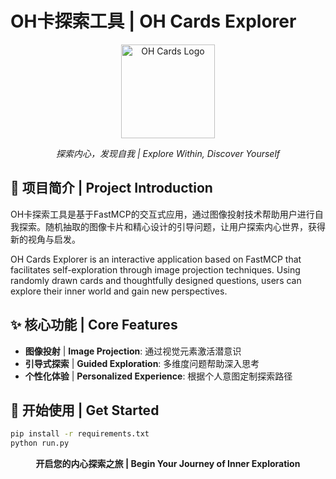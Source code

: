 # OH卡探索工具 | OH Cards Explorer

<div align="center">
  <img src="https://cosmowind.github.io/oh-cards/images/card_01.png" width="150" alt="OH Cards Logo">
  <p><em>探索内心，发现自我 | Explore Within, Discover Yourself</em></p>
</div>

## 📖 项目简介 | Project Introduction

OH卡探索工具是基于FastMCP的交互式应用，通过图像投射技术帮助用户进行自我探索。随机抽取的图像卡片和精心设计的引导问题，让用户探索内心世界，获得新的视角与启发。

OH Cards Explorer is an interactive application based on FastMCP that facilitates self-exploration through image projection techniques. Using randomly drawn cards and thoughtfully designed questions, users can explore their inner world and gain new perspectives.

## ✨ 核心功能 | Core Features

- **图像投射** | **Image Projection**: 通过视觉元素激活潜意识
- **引导式探索** | **Guided Exploration**: 多维度问题帮助深入思考
- **个性化体验** | **Personalized Experience**: 根据个人意图定制探索路径

## 🚀 开始使用 | Get Started

```bash
pip install -r requirements.txt
python run.py
```

<div align="center">
  <p><strong>开启您的内心探索之旅 | Begin Your Journey of Inner Exploration</strong></p>
</div> 